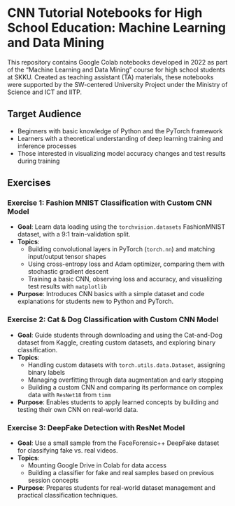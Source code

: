 # CNN Tutorial Notebooks for High School Education: Machine Learning and Data Mining

This repository contains Google Colab notebooks developed in 2022 as part of the “Machine Learning and Data Mining” course for high school students at SKKU. Created as teaching assistant (TA) materials, these notebooks were supported by the SW-centered University Project under the Ministry of Science and ICT and IITP.

## Target Audience
- Beginners with basic knowledge of Python and the PyTorch framework
- Learners with a theoretical understanding of deep learning training and inference processes
- Those interested in visualizing model accuracy changes and test results during training

## Exercises

### Exercise 1: Fashion MNIST Classification with Custom CNN Model
- **Goal**: Learn data loading using the `torchvision.datasets` FashionMNIST dataset, with a 9:1 train-validation split.
- **Topics**:
  - Building convolutional layers in PyTorch (`torch.nn`) and matching input/output tensor shapes
  - Using cross-entropy loss and Adam optimizer, comparing them with stochastic gradient descent
  - Training a basic CNN, observing loss and accuracy, and visualizing test results with `matplotlib`
- **Purpose**: Introduces CNN basics with a simple dataset and code explanations for students new to Python and PyTorch.

### Exercise 2: Cat & Dog Classification with Custom CNN Model
- **Goal**: Guide students through downloading and using the Cat-and-Dog dataset from Kaggle, creating custom datasets, and exploring binary classification.
- **Topics**:
  - Handling custom datasets with `torch.utils.data.Dataset`, assigning binary labels
  - Managing overfitting through data augmentation and early stopping
  - Building a custom CNN and comparing its performance on complex data with `ResNet18` from `timm`
- **Purpose**: Enables students to apply learned concepts by building and testing their own CNN on real-world data.

### Exercise 3: DeepFake Detection with ResNet Model
- **Goal**: Use a small sample from the FaceForensic++ DeepFake dataset for classifying fake vs. real videos.
- **Topics**:
  - Mounting Google Drive in Colab for data access
  - Building a classifier for fake and real samples based on previous session concepts
- **Purpose**: Prepares students for real-world dataset management and practical classification techniques.
